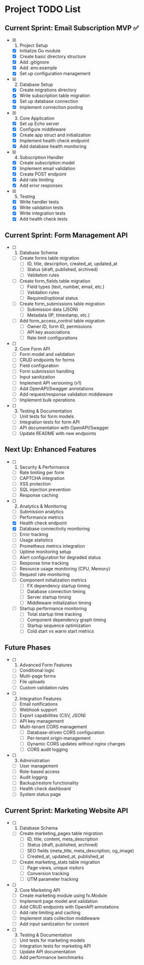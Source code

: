 # Project TODO List

## Current Sprint: Email Subscription MVP ✅
- [x] 1. Project Setup
  - [x] Initialize Go module
  - [x] Create basic directory structure
  - [x] Add .gitignore
  - [x] Add .env.example
  - [x] Set up configuration management

- [x] 2. Database Setup
  - [x] Create migrations directory
  - [x] Write subscription table migration
  - [x] Set up database connection
  - [x] Implement connection pooling

- [x] 3. Core Application
  - [x] Set up Echo server
  - [x] Configure middleware
  - [x] Create app struct and initialization
  - [x] Implement health check endpoint
  - [x] Add database health monitoring

- [x] 4. Subscription Handler
  - [x] Create subscription model
  - [x] Implement email validation
  - [x] Create POST endpoint
  - [x] Add rate limiting
  - [x] Add error responses

- [x] 5. Testing
  - [x] Write handler tests
  - [x] Write validation tests
  - [x] Write integration tests
  - [x] Add health check tests

## Current Sprint: Form Management API
- [ ] 1. Database Schema
  - [ ] Create forms table migration
    - [ ] ID, title, description, created_at, updated_at
    - [ ] Status (draft, published, archived)
    - [ ] Validation rules
  - [ ] Create form_fields table migration
    - [ ] Field types (text, number, email, etc.)
    - [ ] Validation rules
    - [ ] Required/optional status
  - [ ] Create form_submissions table migration
    - [ ] Submission data (JSON)
    - [ ] Metadata (IP, timestamp, etc.)
  - [ ] Add form_access_control table migration
    - [ ] Owner ID, form ID, permissions
    - [ ] API key associations
    - [ ] Rate limit configurations

- [ ] 2. Core Form API
  - [ ] Form model and validation
  - [ ] CRUD endpoints for forms
  - [ ] Field configuration
  - [ ] Form submission handling
  - [ ] Input sanitization
  - [ ] Implement API versioning (v1)
  - [ ] Add OpenAPI/Swagger annotations
  - [ ] Add request/response validation middleware
  - [ ] Implement bulk operations

- [ ] 3. Testing & Documentation
  - [ ] Unit tests for form models
  - [ ] Integration tests for form API
  - [ ] API documentation with OpenAPI/Swagger
  - [ ] Update README with new endpoints

## Next Up: Enhanced Features
- [ ] 1. Security & Performance
  - [ ] Rate limiting per form
  - [ ] CAPTCHA integration
  - [ ] XSS protection
  - [ ] SQL injection prevention
  - [ ] Response caching

- [ ] 2. Analytics & Monitoring
  - [ ] Submission analytics
  - [ ] Performance metrics
  - [x] Health check endpoint
  - [x] Database connectivity monitoring
  - [ ] Error tracking
  - [ ] Usage statistics
  - [ ] Prometheus metrics integration
  - [ ] Uptime monitoring setup
  - [ ] Alert configuration for degraded status
  - [ ] Response time tracking
  - [ ] Resource usage monitoring (CPU, Memory)
  - [ ] Request rate monitoring
  - [ ] Component initialization metrics
    - [ ] FX dependency startup timing
    - [ ] Database connection timing
    - [ ] Server startup timing
    - [ ] Middleware initialization timing
  - [ ] Startup performance monitoring
    - [ ] Total startup time tracking
    - [ ] Component dependency graph timing
    - [ ] Startup sequence optimization
    - [ ] Cold start vs warm start metrics

## Future Phases
- [ ] 1. Advanced Form Features
  - [ ] Conditional logic
  - [ ] Multi-page forms
  - [ ] File uploads
  - [ ] Custom validation rules

- [ ] 2. Integration Features
  - [ ] Email notifications
  - [ ] Webhook support
  - [ ] Export capabilities (CSV, JSON)
  - [ ] API key management
  - [ ] Multi-tenant CORS management
    - [ ] Database-driven CORS configuration
    - [ ] Per-tenant origin management
    - [ ] Dynamic CORS updates without nginx changes
    - [ ] CORS audit logging

- [ ] 3. Administration
  - [ ] User management
  - [ ] Role-based access
  - [ ] Audit logging
  - [ ] Backup/restore functionality
  - [ ] Health check dashboard
  - [ ] System status page

## Current Sprint: Marketing Website API
- [ ] 1. Database Schema
  - [ ] Create marketing_pages table migration
    - [ ] ID, title, content, meta_description
    - [ ] Status (draft, published, archived)
    - [ ] SEO fields (meta_title, meta_description, og_image)
    - [ ] Created_at, updated_at, published_at
  - [ ] Create marketing_stats table migration
    - [ ] Page views, unique visitors
    - [ ] Conversion tracking
    - [ ] UTM parameter tracking

- [ ] 2. Core Marketing API
  - [ ] Create marketing module using fx.Module
  - [ ] Implement page model and validation
  - [ ] Add CRUD endpoints with OpenAPI annotations
  - [ ] Add rate limiting and caching
  - [ ] Implement stats collection middleware
  - [ ] Add input sanitization for content

- [ ] 3. Testing & Documentation
  - [ ] Unit tests for marketing models
  - [ ] Integration tests for marketing API
  - [ ] Update API documentation
  - [ ] Add performance benchmarks
